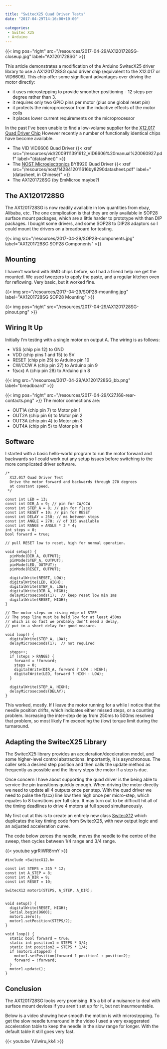 ```yaml
---

title: "SwitecX25 Quad Driver Tests"
date: "2017-04-29T14:16:00+10:00"

categories:
 - Switec X25
 - Arduino
---
```


{{< img pos="right" src="/resources/2017-04-29/AX1201728SG-closeup.jpg" label="AX1201728SG" >}}

This article demonstrates a modification of the Arduino SwitecX25 driver library
to use a AX1201728SG quad driver chip (equivalent to the X12.017 or VID6606).
This chip offer some significant advantages over driving the motor directly:

 - it uses microstepping to provide smoother positioning - 12 steps per degree rather than 3.
 - it requires only two GPIO pins per motor (plus one global reset pin)
 - it protects the microprocessor from the inductive effects of the motor coils
 - it places lower current requirements on the microprocessor

<!--more-->

In the past I've been unable to find a low-volume supplier for the [X12.017 Quad Driver Chip](/gaugette/2012/01/19/x12-quad-driver-chip/)
However recently a number of functionally identical chips have become available.

 - The VID VID6606 Quad Driver {{< xref src="/resources/vid/2009111391612_VID6606%20manual%20060927.pdf" label="(datasheet)" >}}
 - The [NOST Microelectronics](http://www.nostm.com) BY8920  Quad Driver {{< xref src="/resources/nost/1428412011616by8290datasheet.pdf" label="(datasheet, in Chinese)" >}}
 - The AX1201728SG (by EmMicroe maybe?)

The AX1201728SG
---------------

 The AX1201728SG is now readily available in low quantities from ebay, Alibaba, etc.
 The one complication is that they are only available in SOP28 surface mount packages, which are
 a little harder to prototype with than DIP packages.
 I bought some drivers, and some SOP28 to DIP28 adaptors so I could mount the drivers on a breadboard
 for testing.

{{< img src="/resources/2017-04-29/SOP28-components.jpg" label="AX1201728SG SOP28 Components" >}}

Mounting
--------

I haven't worked with SMD chips before, so I had a friend help me get the mounted.
We used tweezers to apply the paste, and a regular kitchen oven for reflowing.
Very basic, but it worked fine.

{{< img src="/resources/2017-04-29/SOP28-mounting.jpg" label="AX1201728SG SOP28 Mounting" >}}

{{< img pos="right" src="/resources/2017-04-29/AX1201728SG-pinout.png" >}}

Wiring It Up
------------

Initially I'm testing with a single motor on output A.  The wiring is as follows:

 - VSS (chip pin 12) to GND
 - VDD (chip pins 1 and 15) to 5V
 - RESET (chip pin 25) to Arduino pin 10
 - CW/CCW A (chip pin 27) to Arduino pin 9
 - f(scx) A (chip pin 28) to Arduino pin 8

{{< img src="/resources/2017-04-29/AX1201728SG_bb.png" label="breadboard" >}}

{{< img pos="right" src="/resources/2017-04-29/X27.168-rear-contacts.png" >}}
The motor connections are:

 - OUT1A (chip pin 7) to Motor pin 1
 - OUT2A (chip pin 6) to Motor pin 2
 - OUT3A (chip pin 4) to Motor pin 3
 - OUT4A (chip pin 5) to Motor pin 4

Software
--------

I started with a basic hello-world program to run the motor forward and backwards
so I could work out any setup issues before switching to the more complicated driver software.

```
/*
  X12.017 Quad Driver Test
  Drive the motor forward and backwards through 270 degrees
  at constant speed.
 */

const int LED = 13;
const int DIR_A = 9; // pin for CW/CCW
const int STEP_A = 8; // pin for f(scx)
const int RESET = 10; // pin for RESET
const int DELAY = 250; // ms between steps
const int ANGLE = 270; // of 315 available
const int RANGE = ANGLE * 3 * 4;
int steps = 0;
bool forward = true;

// pull RESET low to reset, high for normal operation.

void setup() {
  pinMode(DIR_A, OUTPUT);
  pinMode(STEP_A, OUTPUT);
  pinMode(LED, OUTPUT);
  pinMode(RESET, OUTPUT);

  digitalWrite(RESET, LOW);
  digitalWrite(LED, HIGH);
  digitalWrite(STEP_A, LOW);
  digitalWrite(DIR_A, HIGH);
  delayMicroseconds(1);  // keep reset low min 1ms
  digitalWrite(RESET, HIGH);
}

// The motor steps on rising edge of STEP
// The step line must be held low for at least 450ns
// which is so fast we probably don't need a delay,
// put in a short delay for good measure.

void loop() {
  digitalWrite(STEP_A, LOW);
  delayMicroseconds(1);  // not required

  steps++;
  if (steps > RANGE) {
    forward = !forward;
    steps = 0;
    digitalWrite(DIR_A, forward ? LOW : HIGH);
    digitalWrite(LED, forward ? HIGH : LOW);
  }

  digitalWrite(STEP_A, HIGH);
  delayMicroseconds(DELAY);
}
```

This worked, mostly.  If I leave the motor running for a while I notice that
the needle position drifts, which indicates either missed steps, or
a counting problem.  Increasing the inter-step delay from 250ms to 500ms
resolved that problem, so most likely I'm exceeding the (low) torque limit
during the turnaround.

Adapting the SwitecX25 Library
------------------------------

The SwitecX25 library provides an acceleration/deceleration model,
and some higher-level control abstractions.  Importantly, it is asynchronous.
The caller sets a desired step position and then calls the update method
as frequently as possible and the library steps the motor if a step is due.

Once concern I have about supporting the quad driver is the being able to
service the pin transitions quickly enough.
When driving the motor directly we need to update all 4
outputs once per step.  With the quad driver we need to pulse the f(scx) line low then high
once per micro-step, which equates to 8 transitions per full step.  It may
turn out to be difficult hit all of the timing deadlines to drive 4 motors at full speed simultaneously.

My first cut at this is to create an entirely new class [SwitecX12](https://github.com/clearwater/SwitecX25/blob/X12/SwitecX12.h)
which duplicates the key timing code from SwitecX25, with new output logic
and an adjusted acceleration curve.

The code below zeroes the needle, moves the needle to the centre of the sweep, then
cycles between 1/4 range and 3/4 range.

{{< youtube ygrRIWR8rmY >}}

```
#include <SwitecX12.h>

const int STEPS = 315 * 12;
const int A_STEP = 8;
const int A_DIR = 9;
const int RESET = 10;

SwitecX12 motor1(STEPS, A_STEP, A_DIR);


void setup() {
  digitalWrite(RESET, HIGH);
  Serial.begin(9600);
  motor1.zero();
  motor1.setPosition(STEPS/2);
}

void loop() {
  static bool forward = true;
  static int position1 = STEPS * 3/4;
  static int position2 = STEPS * 1/4;
  if (motor1.stopped) {
    motor1.setPosition(forward ? position1 : position2);
    forward = !forward;
  }
  motor1.update();
}
```

Conclusion
----------

The AX1201728SG looks very promising.  It's a bit of a nuisance to
deal with surface mount devices if you aren't set up for it, but not insurmountable.

Below is a video showing how smooth
the motion is with microstepping.
To get the slow needle turnaround in the video I used a very exaggerated acceleration
table to keep the needle in the slow range for longer.  With the default
table it still goes very fast.

{{< youtube YJIwiru_kk4 >}}
